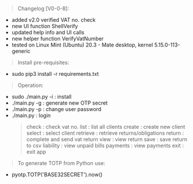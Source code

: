 
 > Changelog [V0-0-8]:

 - added v2.0 verified VAT no. check
 - new UI function ShellVerify
 - updated help info and UI calls
 - new helper function VerifyVatNumber
 - tested on Linux Mint (Ubuntu) 20.3 - Mate desktop, kernel 5.15.0-113-generic

 > Install pre-requisites:

 - sudo pip3 install -r requirements.txt

 > Operation:

 - sudo ./main.py -i : install
 - ./main.py -g : generate new OTP secret
 - ./main.py -p : change user password
 - ./main.py : login
    > check : check vat no.
    > list : list all clients
    > create : create new client
    > select : select client
    > retrieve : retrieve returns/obligations
    > return : complete and send vat return
    > view : view return
    > save : save return to csv
    > liability : view unpaid bills
    > payments : view payments
    > exit : exit app

 > To generate TOTP from Python use:

 - pyotp.TOTP('BASE32SECRET').now()
